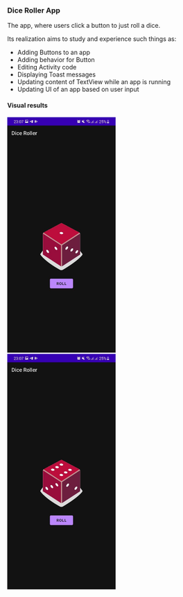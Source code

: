 ### Dice Roller App

The app, where users click a button to just roll a dice.

Its realization aims to study and experience such things as:

- Adding Buttons to an app
- Adding behavior for Button
- Editing Activity code
- Displaying Toast messages
- Updating content of TextView while an app is running
- Updating UI of an app based on user input

#### Visual results

<img src="./examples/image1.jpg" alt="image1" style="width:250px;" /> &nbsp; <img src="./examples/image2.jpg" alt="image1" style="width:250px;" />

